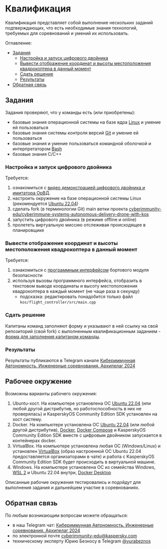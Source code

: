 # Квалификация

Квалификация представляет собой выполнение нескольких заданий подтверждающих, что есть необходимые знания технологий, требуемых для соревнований и умений их использовать.

Оглавление:

- [Задания](#задания)
  - [Настройка и запуск цифрового двойника](#настройка-и-запуск-цифрового-двойника)
  - [Вывести отображение координат и высоты местоположения квадрокоптера в данный момент](#вывести-отображение-координат-и-высоты-местоположения-квадрокоптера-в-данный-момент)
  - [Сдать решение](#сдать-решение)
  - [Результаты](#результаты)
- [Обратная связь](#обратная-связь)

## Задания

Задания проверяют, что у команды есть (или приобретены):

- базовые знания операционной системы на базе ядра [Linux](http://heap.altlinux.org/modules/linux_intro/index.html) и умение ей пользоваться
- базовые знания системы контроля версий [Git](https://git-scm.com/book/en/v2) и умение ей пользоваться
- базовые знания и умение пользоваться командной оболочкой и интерпретатором [Bash](https://www.gnu.org/software/bash/manual/bash.html)
- базовые знания C/C++

### Настройка и запуск цифрового двойника

Требуется:

1. ознакомиться с [видео демонстрацией цифрового двойника и имитатора ОрВД](https://youtu.be/ytzJ13hsMwg?t=265).
2. настроить окружение на базе операционной системы Linux (рекомендуется [Ubuntu 22.04](https://releases.ubuntu.com/jammy/))
3. сделать fork (в терминологии Git) main ветки проекта [cyberimmunity-edu/cyberimmune-systems-autonomous-delivery-drone-with-kos](https://github.com/cyberimmunity-edu/cyberimmune-systems-autonomous-delivery-drone-with-kos)
4. запустить цифрового двойника (в режиме offline и online)
5. пролететь виртуальную миссию отслеживая происходящее в планировщике

### Вывести отображение координат и высоты местоположения квадрокоптера в данный момент

Требуется:

1. ознакомиться с [программным интерфейсом](https://github.com/cyberimmunity-edu/cyberimmune-systems-autonomous-delivery-drone-with-kos/blob/main/README.kos.md) бортового модуля безопасности
2. используя вызовы программного интерфейса, отобразить в текстовом выводе координаты и высоту местоположения квадрокоптера в каждый момент (не чаще раза в секунду)
    - подсказка: редактировать понадобится только файл `kos/flight_controller/src/main.cpp`

### Сдать решение

Капитаны команд заполняют форму и указывают в ней ссылку на свой репозиторий (свой fork) с выполненным квалификационным заданием - [форма для заполнения капитаном команды](https://forms.yandex.ru/u/663f73cfe010db5515a7e7b2/).

### Результаты

Результаты публикаются в Telegram канале [Кибериммунная Автономность. Инженерные соревнования. Архипелаг 2024](https://t.me/+KAmdJg7-uAhjYTY0)

## Рабочее окружение

Возможны варианты рабочего окружения:

1. Ubuntu-хост. На компьютере установлена ОС [Ubuntu 22.04](https://releases.ubuntu.com/jammy/) (или любой другой дистрибутив, но работоспособность в них не проверялась) и KasperskyOS Community Edition SDK установлен на хост систему.
2. Docker. На компьютере установлена ОС [Ubuntu 22.04](https://releases.ubuntu.com/jammy/) (или любой другой дистрибутив), [Docker](https://docs.docker.com/get-started/overview/), [Docker Compose](https://docs.docker.com/compose/) и KasperskyOS Community Edition SDK вместе с цифровым двойником запускается в контейнерах docker.
3. VirtualBox. На компьютере установлена любая ОС (Windows/Linux) и установлен [VirtualBox](https://www.virtualbox.org/) (образ настроенной ОС Ubuntu 22.04 предоставляется организаторами в чате) и работа с KasperskyOS Community Edition SDK будет происходить в виртуальной машине.
4. Windows. На компьютере установлена ОС из семейства Windows, [WSL 2](https://learn.microsoft.com/ru-ru/windows/wsl/install) и Ubuntu 22.04 внутри, [Docker Desktop](https://www.docker.com/products/docker-desktop/)

Описанные рабочие окружения тестировались и подойдут для выполнения задания и дальнейшем участие в соревнованиях.

## Обратная связь

По любым возникающим вопросам можете обращаться:

- в наш Telegram чат: [Кибериммунная Автономность. Инженерные соревнования. Архипелаг 2024](https://t.me/+KAmdJg7-uAhjYTY0)
- по электронной почте [cyberimmunity-edu@kaspersky.com](mailto:cyberimmunity-edu@kaspersky.com?subject=[GitHub]%20Qualification%20Questions)
- техническому эксперту Юрию Безносу в Telegram [@yurabeznos](https://t.me/yurabeznos)

